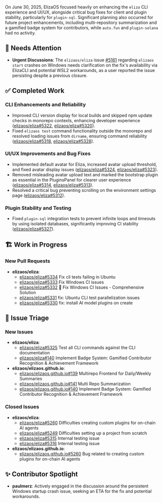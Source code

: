 On June 30, 2025, ElizaOS focused heavily on enhancing the `eliza` CLI experience and UI/UX, alongside critical bug fixes for client and plugin stability, particularly for `plugin-sql`. Significant planning also occurred for future project enhancements, including multi-repository summarization and a gamified badge system for contributors, while `auto.fun` and `plugin-solana` had no activity.

## 🚨 Needs Attention
- **Urgent Discussions**: The `elizaos/eliza` issue [#5161](https://github.com/elizaos/eliza/issues/5161) regarding `elizaos start` crashes on Windows needs clarification on the fix's availability via ElizaCLI and potential WSL2 workarounds, as a user reported the issue persisting despite a previous closure.

## ✅ Completed Work
### CLI Enhancements and Reliability
- Improved CLI version display for local builds and skipped npm update checks in monorepo contexts, enhancing developer experience ([elizaos/eliza#5322](https://github.com/elizaos/eliza/pull/5322), [elizaos/eliza#5320](https://github.com/elizaos/eliza/pull/5320)).
- Fixed `elizaos test` command functionality outside the monorepo and resolved loading issues from `dirname`, ensuring command reliability ([elizaos/eliza#5318](https://github.com/elizaos/eliza/pull/5318), [elizaos/eliza#5328](https://github.com/elizaos/eliza/pull/5328)).

### UI/UX Improvements and Bug Fixes
- Implemented default avatar for Eliza, increased avatar upload threshold, and fixed avatar display issues ([elizaos/eliza#5324](https://github.com/elizaos/eliza/pull/5324), [elizaos/eliza#5323](https://github.com/elizaos/eliza/pull/5323)).
- Removed misleading avatar upload text and marked the bootstrap plugin as essential in the PluginsPanel for clearer user experience ([elizaos/eliza#5314](https://github.com/elizaos/eliza/pull/5314), [elizaos/eliza#5313](https://github.com/elizaos/eliza/pull/5313)).
- Resolved a critical bug preventing scrolling on the environment settings page ([elizaos/eliza#5312](https://github.com/elizaos/eliza/pull/5312)).

### Plugin Stability and Testing
- Fixed `plugin-sql` integration tests to prevent infinite loops and timeouts by using isolated databases, significantly improving CI stability ([elizaos/eliza#5327](https://github.com/elizaos/eliza/pull/5327)).

## 🏗️ Work in Progress
### New Pull Requests
- **elizaos/eliza**:
    - [elizaos/eliza#5334](https://github.com/elizaos/eliza/pull/5334) Fix cli tests failing in Ubuntu
    - [elizaos/eliza#5333](https://github.com/elizaos/eliza/pull/5333) Fix Windows CI issues
    - [elizaos/eliza#5332](https://github.com/elizaos/eliza/pull/5332) 🔧 Fix Windows CI Issues - Comprehensive Solution
    - [elizaos/eliza#5331](https://github.com/elizaos/eliza/pull/5331) fix: Ubuntu CLI test parallelization issues
    - [elizaos/eliza#5330](https://github.com/elizaos/eliza/pull/5330) fix: install AI model plugins on create

## 🐞 Issue Triage
### New Issues
- **elizaos/eliza**:
    - [elizaos/eliza#5325](https://github.com/elizaos/eliza/issues/5325) Test all CLI commands against the CLI documentation
    - [elizaos/eliza#140](https://github.com/elizaos/eliza/issues/140) Implement Badge System: Gamified Contributor Recognition & Achievement Framework
- **elizaos/elizaos.github.io**:
    - [elizaos/elizaos.github.io#139](https://github.com/elizaos/elizaos.github.io/issues/139) Multirepo Frontend for Daily/Weekly Summaries
    - [elizaos/elizaos.github.io#141](https://github.com/elizaos/elizaos.github.io/issues/141) Multi Repo Summarization
    - [elizaos/elizaos.github.io#140](https://github.com/elizaos/elizaos.github.io/issues/140) Implement Badge System: Gamified Contributor Recognition & Achievement Framework

### Closed Issues
- **elizaos/eliza**:
    - [elizaos/eliza#5260](https://github.com/elizaos/eliza/issues/5260) Difficulties creating custom plugins for on-chain AI agents
    - [elizaos/eliza#5249](https://github.com/elizaos/eliza/issues/5249) Difficulties setting up a project from scratch
    - [elizaos/eliza#5315](https://github.com/elizaos/eliza/issues/5315) Internal testing issue
    - [elizaos/eliza#5316](https://github.com/elizaos/eliza/issues/5316) Internal testing issue
- **elizaos/elizaos.github.io**:
    - [elizaos/elizaos.github.io#5260](https://github.com/elizaos/elizaos.github.io/issues/5260) Bug related to creating custom plugins for on-chain AI agents

## ✨ Contributor Spotlight
- **paulmerz**: Actively engaged in the discussion around the persistent Windows startup crash issue, seeking an ETA for the fix and potential workarounds.